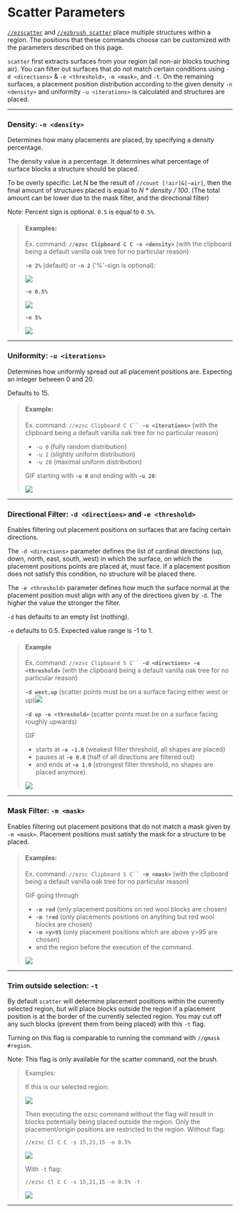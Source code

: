 # Scatter Parameters

[`//ezscatter`](./#ezscatter) and [`//ezbrush scatter`](./#ezbrush-scatter) place multiple structures within a region. The positions that these commands choose can be customized with the parameters described on this page.

`scatter` first extracts surfaces from your region (all non-air blocks touching air). You can filter out surfaces that do not match certain conditions using `-d <directions>` & `-e <threshold>`, `-m <mask>`, and `-t`. On the remaining surfaces, a placement position distribution according to the given density `-n <density>` and uniformity  `-u <iterations>` is calculated and structures are placed.&#x20;

***

### Density: `-n <density>`

Determines how many placements are placed, by specifying a density percentage.

The density value is a percentage. It determines what percentage of surface blocks a structure should be placed.

To be overly specific: Let N be the result of `//count [!air]&[~air]`, then the final amount of structures placed is equal to _N \* density / 100_. (The total amount can be lower due to the mask filter, and the directional filter)

Note: Percent sign is optional. `0.5` is equal to `0.5%`.

> #### Examples:
>
> Ex. command: **`//ezsc Clipboard C C -n <density>`** (with the clipboard being a default vanilla oak tree for no particular reason)
>
>
>
> **`-n 2%`** (default) or **`-n 2`** ('%'-sign is optional):
>
> ![](../../.gitbook/assets/ScatterDensity_example1.png)
>
>
>
> **`-n 0.5%`**
>
> &#x20;![](../../.gitbook/assets/ScatterDensity_example2.png)
>
>
>
> **`-n 5%`**
>
> ![](../../.gitbook/assets/ScatterDensity_example3.png)

***

### Uniformity: `-u <iterations>`

Determines how uniformly spread out all placement positions are. Expecting an integer between 0 and 20.

Defaults to 15.

> #### Example:
>
> Ex. command: `//ezsc Clipboard C C`` `**`-u <iterations>`** (with the clipboard being a default vanilla oak tree for no particular reason)
>
>
>
> * `-u 0` (fully random distribution)
> * `-u 2` (slightly uniform distribution)
> * `-u 20` (maximal uniform distribution)
>
>
>
> GIF starting with **`-u 0`** and ending with **`-u 20`**:
>
> ![](../../.gitbook/assets/ScatterUniformity_demo.gif)

***

### Directional Filter: `-d <directions>` and `-e <threshold>`

Enables filtering out placement positions on surfaces that are facing certain directions.

The `-d <directions>` parameter defines the list of cardinal directions (up, down, north, east, south, west) in which the surface, on which the placement positions points are placed at, must face. If a placement position does not satisfy this condition, no structure will be placed there.

The `-e <threshold>` parameter defines how much the surface normal at the placement position must align with any of the directions given by `-d`. The higher the value the stronger the filter.

`-d` has defaults to an empty list (nothing).

`-e` defaults to 0.5. Expected value range is -1 to 1.

> #### Example
>
> Ex. command: `//ezsc Clipboard S C`` `**`-d <directions> -e <threshold>`** (with the clipboard being a default vanilla oak tree for no particular reason)
>
>
>
> **`-d west,up`** (scatter points must be on a surface facing either west or up)![](../../.gitbook/assets/ScatterDirectionalFilter_example.png)
>
>
>
> **`-d up -e <threshold>`** (scatter points must be on a surface facing roughly upwards)
>
> GIF
>
> * starts at **`-e -1.0`** (weakest filter threshold, all shapes are placed)
> * pauses at **`-e 0.0`** (half of all directions are filtered out)
> * and ends at **`-e 1.0`** (strongest filter threshold, no shapes are placed anymore).
>
> ![](../../.gitbook/assets/ScatterDirectionalFilter_demo.gif)

***

### Mask Filter: `-m <mask>`

Enables filtering out placement positions that do not match a mask given by `-m <mask>`. Placement positions must satisfy the mask for a structure to be placed.

> #### Examples:
>
> Ex. command: `//ezsc Clipboard S C`` `**`-m <mask>`** (with the clipboard being a default vanilla oak tree for no particular reason)
>
>
>
> GIF going through
>
> * **`-m red`** (only placement positions on red wool blocks are chosen)
> * **`-m !red`** (only placements positions on anything but red wool blocks are chosen)
> * **`-m =y>95`** (only placement positions which are above y>95 are chosen)
> * and the region before the execution of the command.
>
> ![](../../.gitbook/assets/ScatterMaskFilter_demo.gif)

***

### Trim outside selection: `-t`

By default `scatter` will determine placement positions within the currently selected region, but will place blocks outside the region if a placement position is at the border of the currently selected region. You may cut off any such blocks (prevent them from being placed) with this `-t` flag.

Turning on this flag is comparable to running the command with `//gmask #region`.

Note: This flag is only available for the scatter command, not the brush.

> Examples:
>
> If this is our selected region:
>
> ![](../../.gitbook/assets/2024-12-02_21.46.25.png)
>
> Then executing the ezsc command without the flag will result in blocks potentially being placed outside the region. Only the placement/origin positions are restricted to the region. Without flag:
>
> `//ezsc Cl C C -s 15,21,15 -n 0.5%`
>
> ![](../../.gitbook/assets/2024-12-02_21.46.36.png)
>
> With `-t` flag:
>
> `//ezsc Cl C C -s 15,21,15 -n 0.5% -t`
>
> ![](../../.gitbook/assets/2024-12-02_21.46.46.png)



***
